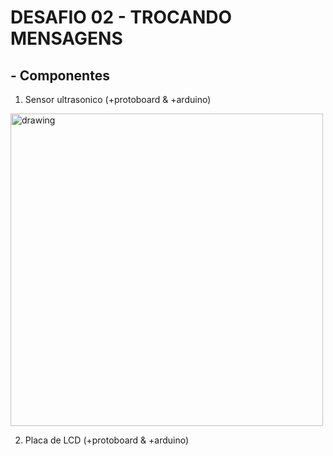 # DESAFIO 02 - TROCANDO MENSAGENS

## - **Componentes**

1. Sensor ultrasonico (+protoboard & +arduino)

  <img src="https://user-images.githubusercontent.com/99812296/165665579-0fdba68f-6c30-47b9-a116-8f618b1c5bb3.png" alt="drawing" width="500"/>
 
2. Placa de LCD (+protoboard & +arduino)


